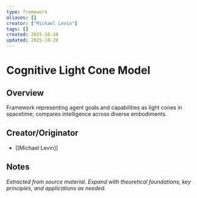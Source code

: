 ```yaml
---
type: framework
aliases: []
creator: ["Michael Levin"]
tags: []
created: 2025-10-20
updated: 2025-10-20
---
```


# Cognitive Light Cone Model

## Overview

Framework representing agent goals and capabilities as light cones in spacetime; compares intelligence across diverse embodiments.

## Creator/Originator

- [[Michael Levin]]

## Notes

*Extracted from source material. Expand with theoretical foundations, key principles, and applications as needed.*
